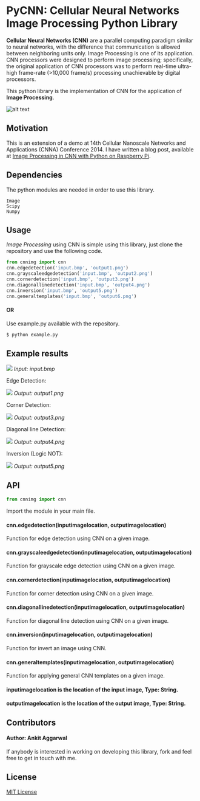 # PyCNN: Cellular Neural Networks Image Processing Python Library

**Cellular Neural Networks (CNN)** are a parallel computing paradigm similar to neural networks, with the difference that communication is allowed between neighboring units only. Image Processing is one of its application. CNN processors were designed to perform image processing; specifically, the original application of CNN processors was to perform real-time ultra-high frame-rate (>10,000 frame/s) processing unachievable by digital processors.

This python library is the implementation of CNN for the application of **Image Processing**.

![alt text](http://www.isiweb.ee.ethz.ch/haenggi/CNN_web/CNN_figures/blockdiagram.gif "CNN Architecture")

## Motivation

This is an extension of a demo at 14th Cellular Nanoscale Networks and Applications (CNNA) Conference 2014. I have written a blog post, available at [Image Processing in CNN with Python on Raspberry Pi](http://blog.ankitaggarwal.me/technology/image-processing-with-cellular-neural-networks-using-python-on-raspberry-pi/).

## Dependencies
The python modules are needed in order to use this library.
```
Image
Scipy
Numpy
```

## Usage
*Image Processing* using CNN is simple using this library, just clone the repository and use the following code.
```python
from cnnimg import cnn
cnn.edgedetection('input.bmp', 'output1.png')
cnn.grayscaleedgedetection('input.bmp', 'output2.png')
cnn.cornerdetection('input.bmp', 'output3.png')
cnn.diagonallinedetection('input.bmp', 'output4.png')
cnn.inversion('input.bmp', 'output5.png')
cnn.generaltemplates('input.bmp', 'output6.png')
```
#### OR
Use example.py available with the repository.
```sh
$ python example.py
```

## Example results

![](https://raw.githubusercontent.com/ankitaggarwal011/PyCNN/master/input.bmp)
*Input: input.bmp*

Edge Detection:

![](https://raw.githubusercontent.com/ankitaggarwal011/PyCNN/master/output1.png)
*Output: output1.png*

Corner Detection:

![](https://raw.githubusercontent.com/ankitaggarwal011/PyCNN/master/output3.png)
*Output: output3.png*

Diagonal line Detection:

![](https://raw.githubusercontent.com/ankitaggarwal011/PyCNN/master/output4.png)
*Output: output4.png*

Inversion (Logic NOT):

![](https://raw.githubusercontent.com/ankitaggarwal011/PyCNN/master/output5.png)
*Output: output5.png*


## API
```python
from cnnimg import cnn
```
Import the module in your main file.
#### cnn.edgedetection(inputimagelocation, outputimagelocation)
Function for edge detection using CNN on a given image.
#### cnn.grayscaleedgedetection(inputimagelocation, outputimagelocation)
Function for grayscale edge detection using CNN on a given image.
#### cnn.cornerdetection(inputimagelocation, outputimagelocation)
Function for corner detection using CNN on a given image.
#### cnn.diagonallinedetection(inputimagelocation, outputimagelocation)
Function for diagonal line detection using CNN on a given image.
#### cnn.inversion(inputimagelocation, outputimagelocation)
Function for invert an image using CNN.
#### cnn.generaltemplates(inputimagelocation, outputimagelocation)
Function for applying general CNN templates on a given image.

#### inputimagelocation is the location of the input image, Type: String.
#### outputimagelocation is the location of the output image, Type: String.


## Contributors

#### Author: Ankit Aggarwal

If anybody is interested in working on developing this library, fork and feel free to get in touch with me.

## License

[MIT License](https://github.com/ankitaggarwal011/CNN-Image-Processing/blob/master/LICENSE)
